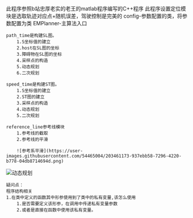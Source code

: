 此程序参照b站忠厚老实的老王的matlab程序编写的C++程序
此程序设置定位模块是选取轨迹对应点+随机误差，驾驶控制是完美的
    config-参数配置的类，将参数配置为类
    EMPlanner-主算法入口

    path_time是构建SL图。
        1.S坐标值的建立
        2.host在SL图的坐标
        3.障碍物在SL图的坐标
        4.采样点的构造
        5.动态规划
        6.二次规划

    speed_time是构建ST图。
        1.S坐标值的建立
        2.ST图的建立
        3.采样点的构造
        4.动态规划
        5.二次规划

    reference_line参考线模块
        1.参考线的截取
        2.参考线的平滑
        
        ![参考系平滑](https://user-images.githubusercontent.com/54465004/203461173-937ebb58-7296-4220-b778-04db8714694d.png)
        
![动态规划](https://user-images.githubusercontent.com/54465004/203461167-9cb173d8-8dd6-423a-9a1b-0007c6732514.png)



    疑问点：
    程序结构相关
    1.在类中定义的函数其中形参使用到了类中的私有变量,该怎么使用
        1.是否需要定义该形参，在调用中传递私有变量参数
        2.或者是直接在函数中使用该私有变量。
    
